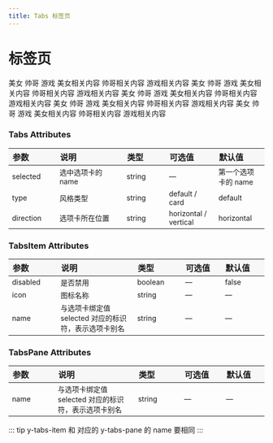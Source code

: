 ```yaml
---
title: Tabs 标签页
---
```


# 标签页

<grid-test title="基础用法" description="基础的、简洁的标签页">
  <tabs-demo1></tabs-demo1>
  <highlight-code slot="codeText" lang="vue">
    <y-tabs :selected.sync="selected">
      <y-tabs-head>
        <y-tabs-item name="women">美女</y-tabs-item>
        <y-tabs-item name="man">帅哥</y-tabs-item>
        <y-tabs-item name="game">游戏</y-tabs-item>
      </y-tabs-head>
      <y-tabs-body>
        <y-tabs-pane name="women">美女相关内容</y-tabs-pane>
        <y-tabs-pane name="man">帅哥相关内容</y-tabs-pane>
        <y-tabs-pane name="game">游戏相关内容</y-tabs-pane>
      </y-tabs-body>
    </y-tabs>
  </highlight-code>
</grid-test>

<grid-test title="选项卡样式" description="选项卡样式的标签页">
  <tabs-demo2></tabs-demo2>
  <highlight-code slot="codeText" lang="vue">
    <y-tabs :selected.sync="selected" type="card">
      <y-tabs-head>
        <y-tabs-item name="women">美女</y-tabs-item>
        <y-tabs-item name="man">帅哥</y-tabs-item>
        <y-tabs-item name="game">游戏</y-tabs-item>
      </y-tabs-head>
      <y-tabs-body>
        <y-tabs-pane name="women">美女相关内容</y-tabs-pane>
        <y-tabs-pane name="man">帅哥相关内容</y-tabs-pane>
        <y-tabs-pane name="game">游戏相关内容</y-tabs-pane>
      </y-tabs-body>
    </y-tabs>
  </highlight-code>
</grid-test>

<grid-test title="禁用" description="可以禁用某个标签页">
  <tabs-demo3></tabs-demo3>
  <highlight-code slot="codeText" lang="vue">
    <y-tabs :selected.sync="selected">
      <y-tabs-head>
        <y-tabs-item name="women">美女</y-tabs-item>
        <y-tabs-item name="man" disabled>帅哥</y-tabs-item>
        <y-tabs-item name="game">游戏</y-tabs-item>
      </y-tabs-head>
      <y-tabs-body>
        <y-tabs-pane name="women">美女相关内容</y-tabs-pane>
        <y-tabs-pane name="man">帅哥相关内容</y-tabs-pane>
        <y-tabs-pane name="game">游戏相关内容</y-tabs-pane>
      </y-tabs-body>
    </y-tabs>
  </highlight-code>
</grid-test>

<grid-test title="位置" description="可以设置标签的位置">
  <tabs-demo4></tabs-demo4>
  <highlight-code slot="codeText" lang="vue">
    <y-tabs :selected.sync="selected" direction="vertical">
      <y-tabs-head>
        <y-tabs-item name="women">美女</y-tabs-item>
        <y-tabs-item name="man">帅哥</y-tabs-item>
        <y-tabs-item name="game">游戏</y-tabs-item>
      </y-tabs-head>
      <y-tabs-body>
        <y-tabs-pane name="women">美女相关内容</y-tabs-pane>
        <y-tabs-pane name="man">帅哥相关内容</y-tabs-pane>
        <y-tabs-pane name="game">游戏相关内容</y-tabs-pane>
      </y-tabs-body>
    </y-tabs>
  </highlight-code>
</grid-test>

<grid-test title="自定义图标" description="可以设置标签的图标">
  <tabs-demo5></tabs-demo5>
  <highlight-code slot="codeText" lang="vue">
    <y-tabs :selected.sync="selected">
      <y-tabs-head>
        <y-tabs-item name="women" icon="left">美女</y-tabs-item>
        <y-tabs-item name="man" icon="settings">帅哥</y-tabs-item>
        <y-tabs-item name="game" icon="right">游戏</y-tabs-item>
      </y-tabs-head>
      <y-tabs-body>
        <y-tabs-pane name="women">美女相关内容</y-tabs-pane>
        <y-tabs-pane name="man">帅哥相关内容</y-tabs-pane>
        <y-tabs-pane name="game">游戏相关内容</y-tabs-pane>
      </y-tabs-body>
    </y-tabs>
  </highlight-code>
</grid-test>

<style>
table th { width: 100px; text-align: left; background: #f7f7f7; } 
table th:nth-of-type(2){ width: 200px; }
table td { font-size: 14px; }
</style>

### Tabs Attributes

| 参数      | 说明              | 类型   | 可选值                | 默认值              |
| --------- | ----------------- | ------ | --------------------- | ------------------- |
| selected  | 选中选项卡的 name | string | —                     | 第一个选项卡的 name |
| type      | 风格类型          | string | default / card        | default             |
| direction | 选项卡所在位置    | string | horizontal / vertical | horizontal          |

### TabsItem Attributes

| 参数     | 说明                                                 | 类型    | 可选值 | 默认值 |
| -------- | ---------------------------------------------------- | ------- | ------ | ------ |
| disabled | 是否禁用                                             | boolean | —      | false  |
| icon     | 图标名称                                             | string  | —      | —      |
| name     | 与选项卡绑定值 selected 对应的标识符，表示选项卡别名 | string  | —      | —      |

### TabsPane Attributes

| 参数 | 说明                                                 | 类型   | 可选值 | 默认值 |
| ---- | ---------------------------------------------------- | ------ | ------ | ------ |
| name | 与选项卡绑定值 selected 对应的标识符，表示选项卡别名 | string | —      | —      |

::: tip
y-tabs-item 和 对应的 y-tabs-pane 的 name 要相同
:::
